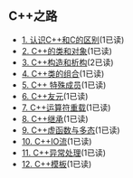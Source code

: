 ## C++之路

 * [1. 认识C++和C的区别](C%2B%2B%E4%B9%8B%E8%B7%AF//1.%20%E8%AE%A4%E8%AF%86C%2B%2B%E5%92%8CC%E7%9A%84%E5%8C%BA%E5%88%AB.md)(1已读)
 * [2. C++的类和对象](C%2B%2B%E4%B9%8B%E8%B7%AF//2.%20C%2B%2B%E7%9A%84%E7%B1%BB%E5%92%8C%E5%AF%B9%E8%B1%A1.md)(1已读)
 * [3. C++构造和析构](C%2B%2B%E4%B9%8B%E8%B7%AF//3.%20C%2B%2B%E6%9E%84%E9%80%A0%E5%92%8C%E6%9E%90%E6%9E%84.md)(2已读)
 * [4. C++类的组合](C%2B%2B%E4%B9%8B%E8%B7%AF//4.%20C%2B%2B%E7%B1%BB%E7%9A%84%E7%BB%84%E5%90%88.md)(1已读)
 * [5. C++ 特殊成员](C%2B%2B%E4%B9%8B%E8%B7%AF//5.%20C%2B%2B%20%E7%89%B9%E6%AE%8A%E6%88%90%E5%91%98.md)(1已读)
 * [6. C++友元](C%2B%2B%E4%B9%8B%E8%B7%AF//6.%20C%2B%2B%E5%8F%8B%E5%85%83.md)(1已读)
 * [7. C++运算符重载](C%2B%2B%E4%B9%8B%E8%B7%AF//7.%20C%2B%2B%E8%BF%90%E7%AE%97%E7%AC%A6%E9%87%8D%E8%BD%BD.md)(1已读)
 * [8. C++继承](C%2B%2B%E4%B9%8B%E8%B7%AF//8.%20C%2B%2B%E7%BB%A7%E6%89%BF.md)(1已读)
 * [9. C++虚函数与多态](C%2B%2B%E4%B9%8B%E8%B7%AF//9.%20C%2B%2B%E8%99%9A%E5%87%BD%E6%95%B0%E4%B8%8E%E5%A4%9A%E6%80%81.md)(1已读)
 * [10. C++IO流](C%2B%2B%E4%B9%8B%E8%B7%AF//10.%20C%2B%2BIO%E6%B5%81.md)(1已读)
 * [11. C++异常处理](C%2B%2B%E4%B9%8B%E8%B7%AF//11.%20C%2B%2B%E5%BC%82%E5%B8%B8%E5%A4%84%E7%90%86.md)(1已读)
 * [12. C++模板](C%2B%2B%E4%B9%8B%E8%B7%AF//12.%20C%2B%2B%E6%A8%A1%E6%9D%BF.md)(1已读)